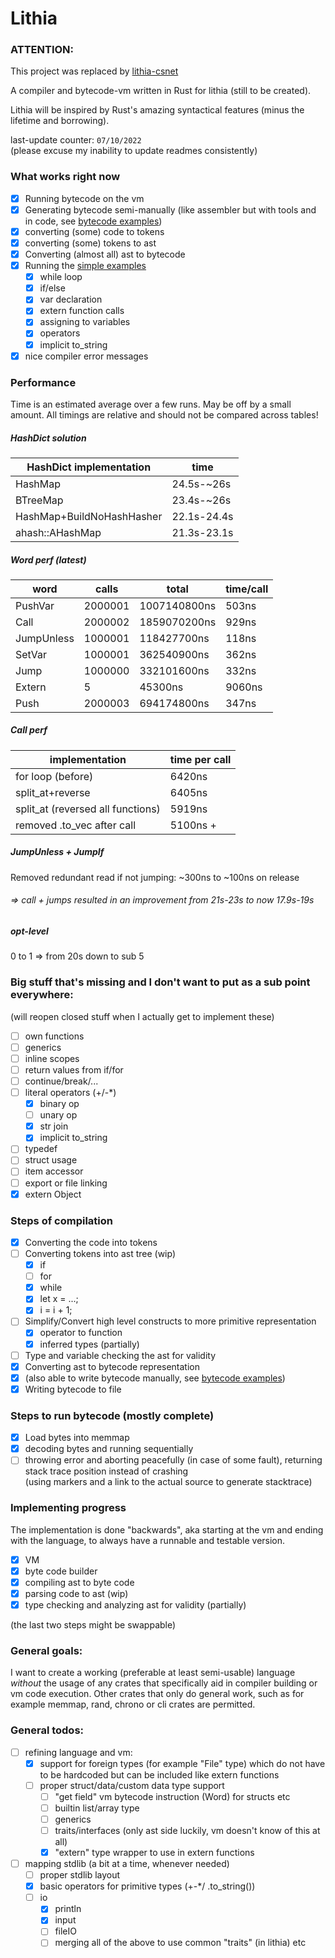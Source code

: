 # Lithia 

### ATTENTION:
This project was replaced by [lithia-csnet](https://github.com/DragonFIghter603/lithia_csnet)

A compiler and bytecode-vm written in Rust for lithia (still to be created).

Lithia will be inspired by Rust's amazing syntactical features (minus the lifetime and borrowing).

last-update counter: `07/10/2022`<br>
(please excuse my inability to update readmes consistently)

### What works right now
- [x] Running bytecode on the vm
- [x] Generating bytecode semi-manually (like assembler but with tools and in code, see [bytecode examples](src/bytecode_examples))
- [x] converting (some) code to tokens
- [x] converting (some) tokens to ast
- [x] Converting (almost all) ast to bytecode
- [x] Running the [simple examples](src/codegen_examples/code/v1)
  - [x] while loop
  - [x] if/else
  - [x] var declaration
  - [x] extern function calls
  - [x] assigning to variables
  - [x] operators
  - [x] implicit to_string
- [x] nice compiler error messages

### Performance
Time is an estimated average over a few runs. May be off by a small amount. 
All timings are relative and should not be compared across tables!

##### HashDict solution

| HashDict implementation   | time        |
|---------------------------|-------------|
| HashMap                   | 24.5s-~26s  |
| BTreeMap                  | 23.4s-~26s  |
| HashMap+BuildNoHashHasher | 22.1s-24.4s |
| ahash::AHashMap           | 21.3s-23.1s |

##### Word perf (latest)

| word       | calls   | total          | time/call |
|------------|---------|----------------|-----------|
| PushVar    | 2000001 |   1007140800ns |     503ns |
| Call       | 2000002 |   1859070200ns |     929ns |
| JumpUnless | 1000001 |    118427700ns |     118ns |
| SetVar     | 1000001 |    362540900ns |     362ns |
| Jump       | 1000000 |    332101600ns |     332ns |
| Extern     |       5 |        45300ns |    9060ns |
| Push       | 2000003 |    694174800ns |     347ns |

##### Call perf

| implementation                    | time per call |
|-----------------------------------|---------------|
| for loop (before)                 | 6420ns        |
| split_at+reverse                  | 6405ns        |
| split_at (reversed all functions) | 5919ns        |
| removed .to_vec after call        | 5100ns +      |


##### JumpUnless + JumpIf
Removed redundant read if not jumping: ~300ns to ~100ns on release

###### => call + jumps resulted in an improvement from 21s-23s to now 17.9s-19s

##### opt-level
0 to 1 => from 20s down to sub 5

### Big stuff that's missing and I don't want to put as a sub point everywhere:
(will reopen closed stuff when I actually get to implement these)
- [ ] own functions
- [ ] generics
- [ ] inline scopes
- [ ] return values from if/for
- [ ] continue/break/...
- [ ] literal operators (+/-*)
  - [x] binary op
  - [ ] unary op
  - [x] str join
  - [x] implicit to_string
- [ ] typedef
- [ ] struct usage
- [ ] item accessor
- [ ] export or file linking
- [x] extern Object

### Steps of compilation
- [x] Converting the code into tokens
- [ ] Converting tokens into ast tree (wip)
  - [x] if
  - [ ] for
  - [x] while
  - [x] let x = ...;
  - [x] i = i + 1;
- [ ] Simplify/Convert high level constructs to more primitive representation
  - [x] operator to function
  - [x] inferred types (partially)
- [ ] Type and variable checking the ast for validity
- [x] Converting ast to bytecode representation
- [x] (also able to write bytecode manually, see [bytecode examples](src/bytecode_examples))
- [x] Writing bytecode to file

### Steps to run bytecode (mostly complete)
- [x] Load bytes into memmap
- [x] decoding bytes and running sequentially
- [ ] throwing error and aborting peacefully (in case of some fault), returning stack trace position instead of crashing <br>
  (using markers and a link to the actual source to generate stacktrace)

### Implementing progress
The implementation is done "backwards", aka starting at the vm and ending with the language,
to always have a runnable and testable version.
- [x] VM 
- [x] byte code builder
- [x] compiling ast to byte code
- [x] parsing code to ast (wip)
- [x] type checking and analyzing ast for validity (partially)

(the last two steps might be swappable)

### General goals:
I want to create a working (preferable at least semi-usable) language *without* the usage of 
any crates that specifically aid in compiler building or vm code execution. Other crates that only do 
general work, such as for example memmap, rand, chrono or cli crates are permitted.

### General todos:
- [ ] refining language and vm:
  - [x] support for foreign types (for example "File" type) which do not have to be hardcoded but can be included like extern functions
  - [ ] proper struct/data/custom data type support 
    - [ ] "get field" vm bytecode instruction (Word) for structs etc
    - [ ] builtin list/array type
    - [ ] generics
    - [ ] traits/interfaces (only ast side luckily, vm doesn't know of this at all)
    - [x] "extern" type wrapper to use in extern functions
- [ ] mapping stdlib (a bit at a time, whenever needed)
  - [ ] proper stdlib layout 
  - [x] basic operators for primitive types (+-*/ .to_string())
  - [ ] io
    - [x] println
    - [x] input
    - [ ] fileIO
    - [ ] merging all of the above to use common "traits" (in lithia) etc
